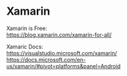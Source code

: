 # Xamarin  

Xamarin is Free:  
https://blog.xamarin.com/xamarin-for-all/

Xamaric Docs:  
https://visualstudio.microsoft.com/xamarin/  
https://docs.microsoft.com/en-us/xamarin/#pivot=platforms&panel=Android  

